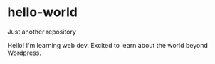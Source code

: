 # hello-world
Just another repository

Hello! I'm learning web dev. Excited to learn about the world beyond Wordpress.
